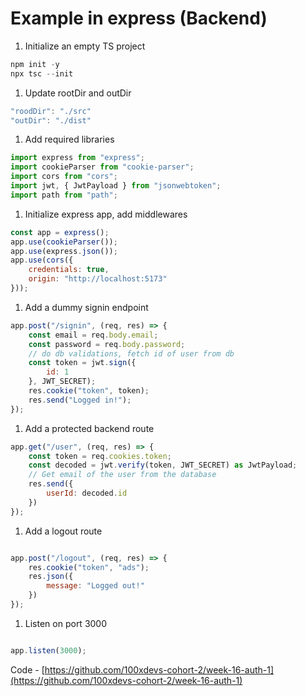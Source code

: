 # Example in express (Backend)

1.  Initialize an empty TS project

```javascript
npm init -y
npx tsc --init
```

1.  Update rootDir and outDir

```javascript
"roodDir": "./src"
"outDir": "./dist"
```

1.  Add required libraries

```javascript
import express from "express";
import cookieParser from "cookie-parser";
import cors from "cors";
import jwt, { JwtPayload } from "jsonwebtoken";
import path from "path";
```

1.  Initialize express app, add middlewares

```javascript
const app = express();
app.use(cookieParser());
app.use(express.json());
app.use(cors({
    credentials: true,
    origin: "http://localhost:5173"
}));
```

1.  Add a dummy signin endpoint

```javascript
app.post("/signin", (req, res) => {
    const email = req.body.email;
    const password = req.body.password;
    // do db validations, fetch id of user from db
    const token = jwt.sign({
        id: 1
    }, JWT_SECRET);
    res.cookie("token", token);
    res.send("Logged in!");
});
```

1.  Add a protected backend route

```javascript
app.get("/user", (req, res) => {
    const token = req.cookies.token;
    const decoded = jwt.verify(token, JWT_SECRET) as JwtPayload;
    // Get email of the user from the database
    res.send({
        userId: decoded.id
    })
});
```

1.  Add a logout route

```javascript

app.post("/logout", (req, res) => {
    res.cookie("token", "ads");
    res.json({
        message: "Logged out!"
    })
});
```

1.  Listen on port 3000

```javascript

app.listen(3000);
```

Code - [https://github.com/100xdevs-cohort-2/week-16-auth-1](https://github.com/100xdevs-cohort-2/week-16-auth-1)